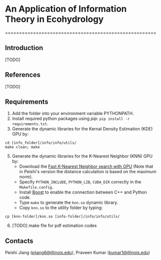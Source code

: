 # An Application of Information Theory in Ecohydrology
======================================================

## Introduction
[TODO]

## References
[TODO]

## Requirements
1. Add the folder into your environment variable PYTHONPATH.
2. Install required python packages using *pip*: `pip install -r requirements.txt`.
3. Generate the dynamic libraries for the Kernal Density Estimation (KDE) GPU by:
```
cd [info_folder]/info/info/utils/
make clean; make
```
5. Generate the dynamic libraries for the K-Nearest Neighbor (KNN) GPU by:
    - Download the [Fast K-Nearest Neighbor search with GPU](https://github.com/PeishiJiang/knn_cuda) (Note that in Peishi's version the distance calculation is based on the maximum norm).
    - Specify `PYTHON_INCLUDE`, `PYTHON_LIB`, `CUDA_DIR` correctly in the `Makefile.config`.
    - Install [Boost](http://www.boost.org/) to enable the connection between C++ and Python code.
    - Type `make` to generate the `knn.so` dynamic library.
    - Copy `knn.so` to the utility folder by typing:
```
cp [knn-folder]/knn.so [info-folder]/info/info/utils/
```
6. [TODO] make file for pdf estimation codes

## Contacts
Peishi Jiang (pjiang6@illinois.edu), Praveen Kumar (kumar1@illinois.edu)
